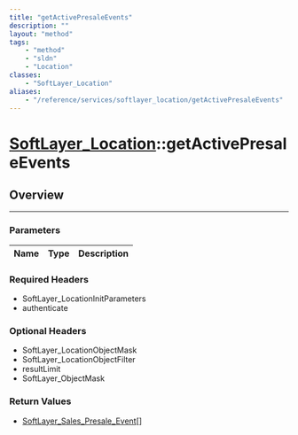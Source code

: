 ```yaml
---
title: "getActivePresaleEvents"
description: ""
layout: "method"
tags:
    - "method"
    - "sldn"
    - "Location"
classes:
    - "SoftLayer_Location"
aliases:
    - "/reference/services/softlayer_location/getActivePresaleEvents"
---
```

# [SoftLayer_Location](/reference/services/SoftLayer_Location)::getActivePresaleEvents





## Overview 


-----

### Parameters 
|Name | Type | Description |
| --- | --- | --- |


### Required Headers
* SoftLayer_LocationInitParameters
* authenticate


### Optional Headers
* SoftLayer_LocationObjectMask
* SoftLayer_LocationObjectFilter
* resultLimit
* SoftLayer_ObjectMask

### Return Values
* <a href='/reference/datatypes/SoftLayer_Sales_Presale_Event'>SoftLayer_Sales_Presale_Event[] </a>




